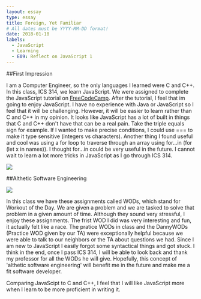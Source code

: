 ```yaml
---
layout: essay
type: essay
title: Foreign, Yet Familiar
# All dates must be YYYY-MM-DD format!
date: 2018-01-18
labels:
  - JavaScript
  - Learning
  - E09: Reflect on JavaScript 1
---
```


##First Impression

I am a Computer Engineer, so the only languages I learned were C and C++. In this class, ICS 314, we learn JavaScript. We were assigned to complete the JavaScript tutorial on <a href="https://www.freecodecamp.org/map#nested-collapseBasicJavaScript"></i>FreeCodeCamp</a>. After the tutorial, I feel that im going to enjoy JavaScript. I have no experience with Java or JavaScript so I feel that it will be challenging. However, it will be easier to learn rather than C and C++ in my opinion. It looks like JavaScript has a lot of built in things that C and C++ don't have that can be a real pain. Take the triple equals sign for example. If I wanted to make precise conditions, I could use === to make it type sensitive (integers vs characters). Another thing I found useful and cool was using a for loop to traverse through an array using for...in (for (let x in names)). I thought for...in could be very useful in the future. I cannot wait to learn a lot more tricks in JavaScript as I go through ICS 314.

<img class="ui tiny left circular floated image" src="../images/paintbrushes.jpg">

##Althetic Software Engineering

<img class="ui tiny right circular floated image" src="../images/paintbrushes.jpg">

In this class we have these assignments called WODs, which stand for Workout of the Day. We are given a problem and we are tasked to solve that problem in a given amount of time. Although they sound very stressful, I enjoy these assignments. The frist WOD I did was very interesting and fun, it actually felt like a race. The pratice WODs in class and the DannyWODs (Practice WOD given by our TA) were exceptionally helpful because we were able to talk to our neighbors or the TA about questions we had. Since I am new to JavaScript I easily forgot some syntactical things and got stuck. I think in the end, once I pass ICS 314, I will be able to look back and thank my professor for all the WODs he will give. Hopefully, this concept of 'althetic software engineering' will benefit me in the future and make me a fit software developer.

Comparing JavaScipt to C and C++, I feel that I will like JavaScript more when I learn to be more proficient in writing it. 


